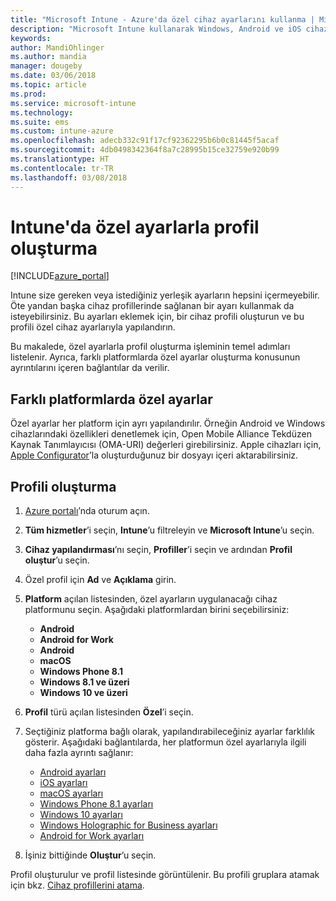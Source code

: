 ```yaml
---
title: "Microsoft Intune - Azure'da özel cihaz ayarlarını kullanma | Microsoft Docs"
description: "Microsoft Intune kullanarak Windows, Android ve iOS cihazlarına yönelik özel ayarları kullanmak için profil ekleme veya oluşturma"
keywords: 
author: MandiOhlinger
ms.author: mandia
manager: dougeby
ms.date: 03/06/2018
ms.topic: article
ms.prod: 
ms.service: microsoft-intune
ms.technology: 
ms.suite: ems
ms.custom: intune-azure
ms.openlocfilehash: adecb332c91f17cf92362295b6b0c81445f5acaf
ms.sourcegitcommit: 4db0498342364f8a7c28995b15ce32759e920b99
ms.translationtype: HT
ms.contentlocale: tr-TR
ms.lasthandoff: 03/08/2018
---
```

# <a name="create-a-profile-with-custom-settings-in-intune"></a>Intune'da özel ayarlarla profil oluşturma

[!INCLUDE[azure_portal](./includes/azure_portal.md)]

Intune size gereken veya istediğiniz yerleşik ayarların hepsini içermeyebilir. Öte yandan başka cihaz profillerinde sağlanan bir ayarı kullanmak da isteyebilirsiniz. Bu ayarları eklemek için, bir cihaz profili oluşturun ve bu profili özel cihaz ayarlarıyla yapılandırın.

Bu makalede, özel ayarlarla profil oluşturma işleminin temel adımları listelenir. Ayrıca, farklı platformlarda özel ayarlar oluşturma konusunun ayrıntılarını içeren bağlantılar da verilir.

## <a name="custom-settings-on-different-platforms"></a>Farklı platformlarda özel ayarlar
Özel ayarlar her platform için ayrı yapılandırılır. Örneğin Android ve Windows cihazlarındaki özellikleri denetlemek için, Open Mobile Alliance Tekdüzen Kaynak Tanımlayıcısı (OMA-URI) değerleri girebilirsiniz. Apple cihazları için, [Apple Configurator](https://itunes.apple.com/us/app/apple-configurator-2/id1037126344?mt=12)’la oluşturduğunuz bir dosyayı içeri aktarabilirsiniz.

## <a name="create-the-profile"></a>Profili oluşturma

1. [Azure portalı](https://portal.azure.com)’nda oturum açın.
2. **Tüm hizmetler**’i seçin, **Intune**’u filtreleyin ve **Microsoft Intune**’u seçin.
3. **Cihaz yapılandırması**’nı seçin, **Profiller**’i seçin ve ardından **Profil oluştur**’u seçin.
4. Özel profil için **Ad** ve **Açıklama** girin.
5. **Platform** açılan listesinden, özel ayarların uygulanacağı cihaz platformunu seçin. Aşağıdaki platformlardan birini seçebilirsiniz:

    - **Android**
    - **Android for Work**
    - **Android**
    - **macOS**
    - **Windows Phone 8.1**
    - **Windows 8.1 ve üzeri**
    - **Windows 10 ve üzeri**

6. **Profil** türü açılan listesinden **Özel**’i seçin.
7. Seçtiğiniz platforma bağlı olarak, yapılandırabileceğiniz ayarlar farklılık gösterir. Aşağıdaki bağlantılarda, her platformun özel ayarlarıyla ilgili daha fazla ayrıntı sağlanır:

    - [Android ayarları](custom-settings-android.md)
    - [iOS ayarları](custom-settings-ios.md)
    - [macOS ayarları](custom-settings-macos.md)
    - [Windows Phone 8.1 ayarları](custom-settings-windows-phone-8-1.md)
    - [Windows 10 ayarları](custom-settings-windows-10.md)
    - [Windows Holographic for Business ayarları](custom-settings-windows-holographic.md)
    - [Android for Work ayarları](custom-settings-android-for-work.md)

8. İşiniz bittiğinde **Oluştur**’u seçin.

Profil oluşturulur ve profil listesinde görüntülenir. Bu profili gruplara atamak için bkz. [Cihaz profillerini atama](device-profile-assign.md).
